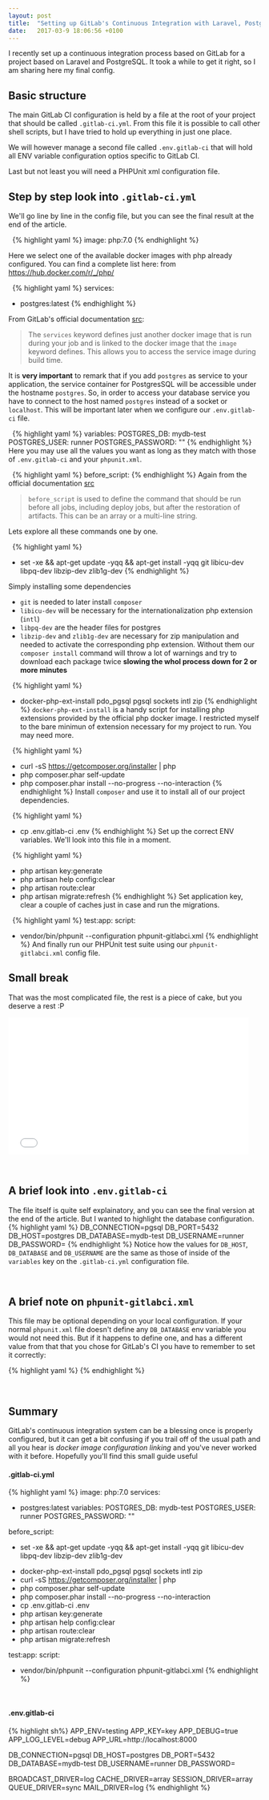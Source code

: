 ```yaml
---
layout: post
title:  "Setting up GitLab's Continuous Integration with Laravel, PostgreSQL and PHPUnit"
date:   2017-03-9 18:06:56 +0100
---
```


I recently set up a continuous integration process based on GitLab for a project based on Laravel and PostgreSQL. It took a while to get it right, so I am sharing here my final config.

## Basic structure
The main GitLab CI configuration is held by a file at the root of your project that should be called `.gitlab-ci.yml`. From this file it is possible to call other shell scripts, but I have tried to hold up everything in just one place.

We will however manage a second file called `.env.gitlab-ci` that will hold all ENV variable configuration optios specific to GitLab CI.

Last but not least you will need a PHPUnit xml configuration file.

## Step by step look into `.gitlab-ci.yml`
We'll go line by line in the config file, but you can see the final result at the end of the article.


&nbsp;
{% highlight yaml %}
image: php:7.0
{% endhighlight %}

Here we select one of the available docker images with php already configured. You can find a complete list here: from https://hub.docker.com/r/_/php/


&nbsp;
{% highlight yaml %}
services:
  - postgres:latest
{% endhighlight %}

From GitLab's official documentation [src](https://docs.gitlab.com/ce/ci/docker/using_docker_images.html#what-is-a-service):
>The `services` keyword defines just another docker image that is run during your job and is linked to the docker image that the `image` keyword defines. This allows you to access the service image during build time.

It is **very important** to remark that if you add `postgres` as service to your application, the service container for PostgresSQL will be accessible under the hostname `postgres`. So, in order to access your database service you have to connect to the host named `postgres` instead of a socket or `localhost`. This will be important later when we configure our `.env.gitlab-ci` file.


&nbsp;
{% highlight yaml %}
variables:
  POSTGRES_DB: mydb-test
  POSTGRES_USER: runner
  POSTGRES_PASSWORD: ""
{% endhighlight %}
Here you may use all the values you want as long as they match with those of `.env.gitlab-ci` and your `phpunit.xml`.


&nbsp;
{% highlight yaml %}
before_script:
{% endhighlight %}
Again from the official documentation [src](https://docs.gitlab.com/ce/ci/yaml/README.html#before_script)
>`before_script` is used to define the command that should be run before all jobs, including deploy jobs, but after the restoration of artifacts. This can be an array or a multi-line string.

Lets explore all these commands one by one.


&nbsp;
{% highlight yaml %}
- >
  set -xe
  && apt-get update -yqq
  && apt-get install -yqq
  git
  libicu-dev
  libpq-dev
  libzip-dev
  zlib1g-dev
{% endhighlight %}

Simply installing some dependencies
* `git` is needed to later install `composer`
* `libicu-dev` will be necessary for the internationalization php extension (`intl`)
* `libpq-dev` are the header files for postgres
* `libzip-dev` and `zlib1g-dev` are necessary for zip manipulation and needed to activate the corresponding php extension. Without them our `composer install` command will throw a lot of warnings and try to download each package twice **slowing the whol process down for 2 or more minutes**


&nbsp;
{% highlight yaml %}
- >
  docker-php-ext-install
  pdo_pgsql
  pgsql
  sockets
  intl
  zip
{% endhighlight %}
`docker-php-ext-install` is a handy script for installing php extensions provided by the official php docker image. I restricted myself to the bare minimun of extension necessary for my project to run. You may need more.


&nbsp;
{% highlight yaml %}
- curl -sS https://getcomposer.org/installer | php
- php composer.phar self-update
- php composer.phar install --no-progress --no-interaction
{% endhighlight %}
Install `composer` and use it to install all of our project dependencies.


&nbsp;
{% highlight yaml %}
- cp .env.gitlab-ci .env
{% endhighlight %}
Set up the correct ENV variables. We'll look into this file in a moment.


&nbsp;
{% highlight yaml %}
- php artisan key:generate
- php artisan help config:clear
- php artisan route:clear
- php artisan migrate:refresh
{% endhighlight %}
Set application key, clear a couple of caches just in case and run the migrations.



&nbsp;
{% highlight yaml %}
test:app:
  script:
  - vendor/bin/phpunit --configuration phpunit-gitlabci.xml
{% endhighlight %}
And finally run our PHPUnit test suite using our `phpunit-gitlabci.xml` config file.

## Small break
That was the most complicated file, the rest is a piece of cake, but you deserve a rest :P
<iframe src="//giphy.com/embed/a3ANjL4bRwsO4" width="480" height="274" frameBorder="0" class="giphy-embed" allowFullScreen></iframe>

&nbsp;
## A brief look into `.env.gitlab-ci`
The file itself is quite self explainatory, and you can see the final version at the end of the article. But I wanted to highlight the database configuration.
{% highlight yaml %}
DB_CONNECTION=pgsql
DB_PORT=5432
DB_HOST=postgres
DB_DATABASE=mydb-test
DB_USERNAME=runner
DB_PASSWORD=
{% endhighlight %}
Notice how the values for `DB_HOST`, `DB_DATABASE` and `DB_USERNAME` are the same as those of inside of the `variables` key on the `.gitlab-ci.yml` configuration file.


&nbsp;
## A brief note on `phpunit-gitlabci.xml`
This file may be optional depending on your local configuration. If your normal `phpunit.xml` file doesn't define any `DB_DATABASE` env variable you would not need this. But if it happens to define one, and has a different value from that that you chose for GitLab's CI you have to remember to set it correctly:

{% highlight yaml %}
<env name="DB_DATABASE" value="mydb-test"/>
{% endhighlight %}


&nbsp;
## Summary
GitLab's continuous integration system can be a blessing once is properly configured, but it can get a bit confusing if you trail off of the usual path and all you hear is *docker image configuration linking* and you've never worked with it before. Hopefully you'll find this small guide useful
&nbsp;
#### .gitlab-ci.yml
{% highlight yaml %}
image: php:7.0
services:
  - postgres:latest
variables:
  POSTGRES_DB: mydb-test
  POSTGRES_USER: runner
  POSTGRES_PASSWORD: ""

before_script:
- >
  set -xe
  && apt-get update -yqq
  && apt-get install -yqq
  git
  libicu-dev
  libpq-dev
  libzip-dev
  zlib1g-dev
- >
  docker-php-ext-install
  pdo_pgsql
  pgsql
  sockets
  intl
  zip
- curl -sS https://getcomposer.org/installer | php
- php composer.phar self-update
- php composer.phar install --no-progress --no-interaction
- cp .env.gitlab-ci .env
- php artisan key:generate
- php artisan help config:clear
- php artisan route:clear
- php artisan migrate:refresh

test:app:
  script:
  - vendor/bin/phpunit --configuration phpunit-gitlabci.xml
{% endhighlight %}

&nbsp;
#### .env.gitlab-ci
{% highlight sh%}
APP_ENV=testing
APP_KEY=key
APP_DEBUG=true
APP_LOG_LEVEL=debug
APP_URL=http://localhost:8000

DB_CONNECTION=pgsql
DB_HOST=postgres
DB_PORT=5432
DB_DATABASE=mydb-test
DB_USERNAME=runner
DB_PASSWORD=

BROADCAST_DRIVER=log
CACHE_DRIVER=array
SESSION_DRIVER=array
QUEUE_DRIVER=sync
MAIL_DRIVER=log
{% endhighlight %}
